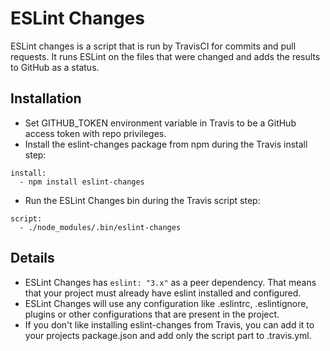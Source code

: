 # ESLint Changes

ESLint changes is a script that is run by TravisCI for commits and pull
requests. It runs ESLint on the files that were changed and adds the
results to GitHub as a status.

## Installation

- Set GITHUB_TOKEN environment variable in Travis to be a GitHub access
  token with repo privileges.
- Install the eslint-changes package from npm during the Travis install
  step:

```
install:
  - npm install eslint-changes
```

- Run the ESLint Changes bin during the Travis script step:

```
script:
  - ./node_modules/.bin/eslint-changes
```

## Details
- ESLint Changes has `eslint: "3.x"` as a peer dependency. That means that
  your project must already have eslint installed and configured.
- ESLint Changes will use any configuration like .eslintrc, .eslintignore,
  plugins or other configurations that are present in the project.
- If you don't like installing eslint-changes from Travis, you can add it
  to your projects package.json and add only the script part to
  .travis.yml.
